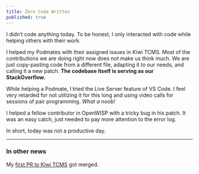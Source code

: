 ```yaml
---
title: Zero Code Written
published: true
---
```


I didn’t code anything today. To be honest, I only interacted with code while
helping others with their work.

I helped my Podmates with their assigned issues in Kiwi TCMS.
Most of the contributions we are doing right now does not make us think much.
We are just copy-pasting code from a different file, adapting it to our needs,
and calling it a new patch.
**The codebase itself is serving as our StackOverflow.**

While helping a Podmate, I tried the Live Server feature of VS Code.
I feel very retarded for not utilizing it for this long and using video calls
for sessions of pair programming. *What a noob!*

I helped a fellow contributor in OpenWISP with a tricky bug in his patch.
It was an easy catch, just needed to pay more attention to the error log.

In short, today was not a productive day.

-----------------

### In other news

My [first PR to Kiwi TCMS](https://github.com/kiwitcms/Kiwi/pull/2060) got merged.
